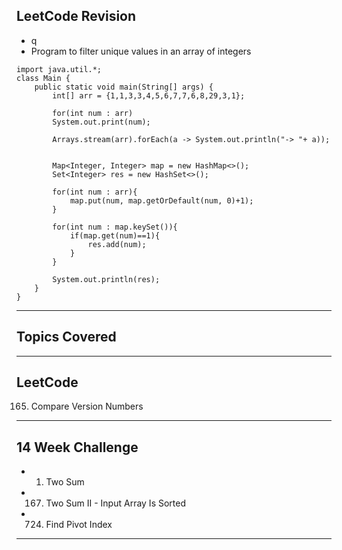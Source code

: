 ## LeetCode Revision

- q
- Program to filter unique values in an array of integers

```
import java.util.*;
class Main {
    public static void main(String[] args) {
        int[] arr = {1,1,3,3,4,5,6,7,7,6,8,29,3,1};

        for(int num : arr)
        System.out.print(num);

        Arrays.stream(arr).forEach(a -> System.out.println("-> "+ a));


        Map<Integer, Integer> map = new HashMap<>();
        Set<Integer> res = new HashSet<>();

        for(int num : arr){
            map.put(num, map.getOrDefault(num, 0)+1);
        }

        for(int num : map.keySet()){
            if(map.get(num)==1){
                res.add(num);
            }
        }

        System.out.println(res);
    }
}
```

---

## Topics Covered

---

## LeetCode

165. Compare Version Numbers

---

## 14 Week Challenge

- 1. Two Sum
- 167. Two Sum II - Input Array Is Sorted
- 724. Find Pivot Index

---
